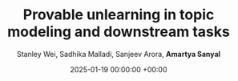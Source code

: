 ---
layout: post
categories: research
authors: "Amartya Sanyal"
venue: International Conference on Learning Representations
shortVenue: ICLR
title:  "Provable unlearning in topic modeling and downstream tasks"
date:   2025-01-19 00:00:00 +00:00
author: Stanley Wei, Sadhika Malladi, Sanjeev Arora, <strong> Amartya Sanyal</strong>
important: new
accepted: yes
arxiv: https://arxiv.org/abs/2411.12600
paper: https://openreview.net/pdf?id=dh78yRFVK9
---